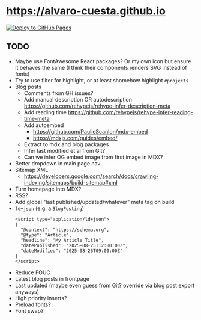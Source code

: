 # https://alvaro-cuesta.github.io

[![Deploy to GitHub Pages](https://github.com/alvaro-cuesta/alvaro-cuesta.github.io/actions/workflows/deploy.yml/badge.svg)](https://github.com/alvaro-cuesta/alvaro-cuesta.github.io/actions/workflows/deploy.yml)

## TODO

- Maybe use FontAwesome React packages? Or my own icon but ensure it behaves the same (I think their
  components renders SVG instead of fonts)
- Try to use filter for highlight, or at least shomehow highlight `#projects`
- Blog posts
  - Comments from GH issues?
  - Add manual description OR autodescription https://github.com/rehypejs/rehype-infer-description-meta
  - Add reading time https://github.com/rehypejs/rehype-infer-reading-time-meta
  - Add autoembed
    - https://github.com/PaulieScanlon/mdx-embed
    - https://mdxjs.com/guides/embed/
  - Extract to mdx and blog packages
  - Infer last modified et al from Git?
  - Can we infer OG embed image from first image in MDX?
- Better dropdown in main page nav
- Sitemap XML
  - https://developers.google.com/search/docs/crawling-indexing/sitemaps/build-sitemap#xml
- Turn homepage into MDX?
- RSS?
- Add global "last published/updated/whatever" meta tag on build
- `ld+json` (e.g. a `BlogPosting`)
  ```
  <script type="application/ld+json">
  {
    "@context": "https://schema.org",
    "@type": "Article",
    "headline": "My Article Title",
    "datePublished": "2025-08-25T12:00:00Z",
    "dateModified": "2025-08-26T09:00:00Z"
  }
  </script>
  ```
- Reduce FOUC
- Latest blog posts in frontpage
- Last updated (maybe even guess from Git? override via blog post export anyways)
- High priority inserts?
- Preload fonts?
- Font swap?
